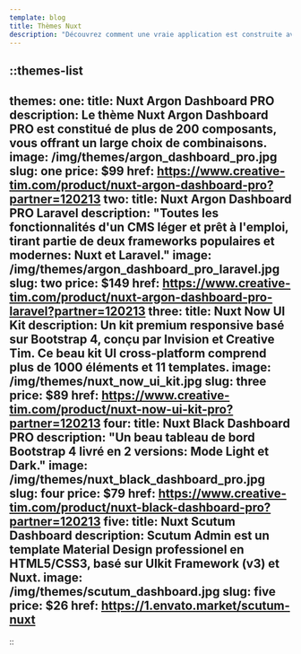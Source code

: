 ```yaml
---
template: blog
title: Thèmes Nuxt
description: "Découvrez comment une vraie application est construite avec la stack Nuxt grâce aux thèmes édités par nos partenaires."
---
```

::themes-list
---
themes:
  one:
    title: Nuxt Argon Dashboard PRO
    description: Le thème Nuxt Argon Dashboard PRO est constitué de plus de 200 composants, vous offrant un large choix de combinaisons.
    image: /img/themes/argon_dashboard_pro.jpg
    slug: one
    price: $99
    href: https://www.creative-tim.com/product/nuxt-argon-dashboard-pro?partner=120213
  two:
    title: Nuxt Argon Dashboard PRO Laravel
    description: "Toutes les fonctionnalités d'un CMS léger et prêt à l'emploi, tirant partie de deux frameworks populaires et modernes: Nuxt et Laravel."
    image: /img/themes/argon_dashboard_pro_laravel.jpg
    slug: two
    price: $149
    href: https://www.creative-tim.com/product/nuxt-argon-dashboard-pro-laravel?partner=120213
  three:
    title: Nuxt Now UI Kit
    description: Un kit premium responsive basé sur Bootstrap 4, conçu par Invision et Creative Tim. Ce beau kit UI cross-platform comprend plus de 1000 éléments et 11 templates.
    image: /img/themes/nuxt_now_ui_kit.jpg
    slug: three
    price: $89
    href: https://www.creative-tim.com/product/nuxt-now-ui-kit-pro?partner=120213
  four:
    title: Nuxt Black Dashboard PRO
    description: "Un beau tableau de bord Bootstrap 4 livré en 2 versions: Mode Light et Dark."
    image: /img/themes/nuxt_black_dashboard_pro.jpg
    slug: four
    price: $79
    href: https://www.creative-tim.com/product/nuxt-black-dashboard-pro?partner=120213
  five:
    title: Nuxt Scutum Dashboard
    description: Scutum Admin est un template Material Design professionel en HTML5/CSS3, basé sur UIkit Framework (v3) et Nuxt.
    image: /img/themes/scutum_dashboard.jpg
    slug: five
    price: $26
    href: https://1.envato.market/scutum-nuxt
---
::
